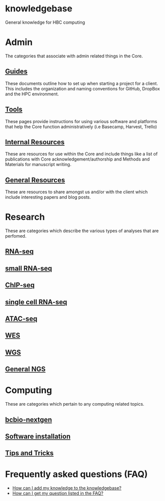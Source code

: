 # knowledgebase
General knowledge for HBC computing

# Admin

The categories that associate with admin related things in the Core.

## [Guides](https://github.com/hbc/knowledgebase/tree/org_test/admin/guides)
These documents outline how to set up when starting a project for a client. This includes the organization and naming conventions for GitHub, DropBox and the HPC environment.

## [Tools](https://github.com/hbc/knowledgebase/tree/org_test/admin/tools)
These pages provide instructions for using various software and platforms that help the Core function administratively (i.e Basecamp, Harvest, Trello) 	 	

## [Internal Resources](https://github.com/hbc/knowledgebase/tree/org_test/admin/internal_resources)
These are resources for use within the Core and include things like a list of publications with Core acknowledgement/authorship and Methods and Materials for manuscript writing.

## [General Resources](https://github.com/hbc/knowledgebase/tree/org_test/admin/general_resources)
These are resources to share amongst us and/or with the client which include interesting papers and blog posts.


# Research

These are categories which describe the various types of analyses that are perfomed.

## [RNA-seq](https://github.com/hbc/knowledgebase/tree/org_test/research/rnaseq)
## [small RNA-seq](https://github.com/hbc/knowledgebase/tree/org_test/research/smallrna)
## [ChIP-seq](https://github.com/hbc/knowledgebase/tree/org_test/research/chipseq)
## [single cell RNA-seq](https://github.com/hbc/knowledgebase/tree/org_test/research/scrnaseq)
## [ATAC-seq](https://github.com/hbc/knowledgebase/tree/org_test/research/atacseq)
## [WES](https://github.com/hbc/knowledgebase/tree/org_test/research/wes)
## [WGS](https://github.com/hbc/knowledgebase/tree/org_test/research/wgs)
## [General NGS](https://github.com/hbc/knowledgebase/tree/org_test/research/general_ngs)

# Computing

These are categories which pertain to any computing related topics.

## [bcbio-nextgen](https://github.com/hbc/knowledgebase/tree/org_test/computing/bcbio)
## [Software installation](https://github.com/hbc/knowledgebase/tree/org_test/computing/software_installation)
## [Tips and Tricks](https://github.com/hbc/knowledgebase/tree/org_test/computing/tips_tricks)


# Frequently asked questions (FAQ)
 * [How can I add my knowledge to the knowledgebase?](https://github.com/hbc/knowledgebase/blob/org_test/faq/contributing_to_knowledegebase.md)
 * [How can I get my question listed in the FAQ?](https://github.com/hbc/knowledgebase/blob/org_test/faq/FAQ%20contributions.md)
